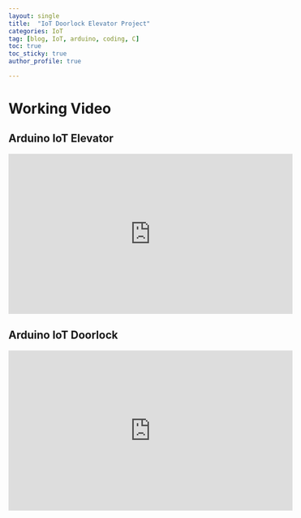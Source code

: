 ```yaml
---
layout: single
title:  "IoT Doorlock Elevator Project"
categories: IoT
tag: [blog, IoT, arduino, coding, C]
toc: true
toc_sticky: true
author_profile: true

---
```


# Working Video

## Arduino IoT Elevator
<iframe width="560" height="315" src="https:///www.youtube.com/embed/t-5PZVGGGE0" title="YouTube video player" frameborder="0" allow="accelerometer; autoplay; clipboard-write; encrypted-media; gyroscope; picture-in-picture" allowfullscreen></iframe>

## Arduino IoT Doorlock
<iframe width="560" height="315" src="https:///www.youtube.com/embed/CkoGc2boxuY" title="YouTube video player" frameborder="0" allow="accelerometer; autoplay; clipboard-write; encrypted-media; gyroscope; picture-in-picture" allowfullscreen></iframe>